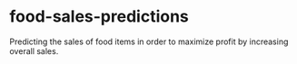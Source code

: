 # food-sales-predictions
Predicting the sales of food items in order to maximize profit by increasing overall sales. 
